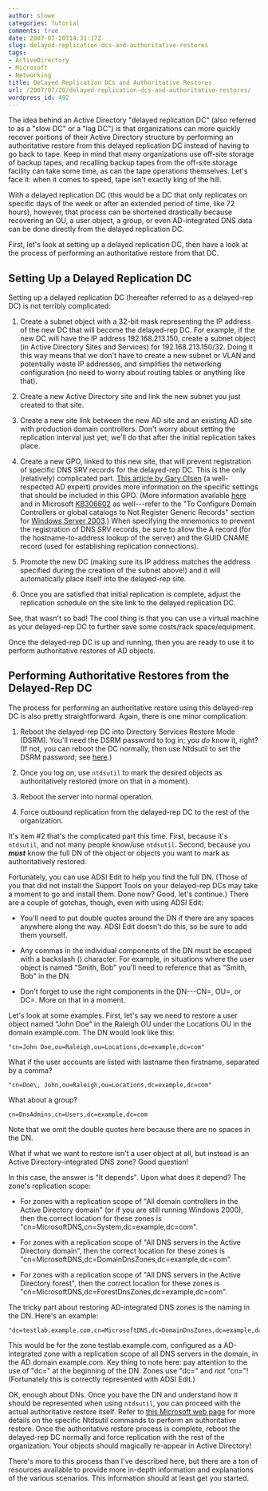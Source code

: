 ```yaml
---
author: slowe
categories: Tutorial
comments: true
date: 2007-07-20T14:31:17Z
slug: delayed-replication-dcs-and-authoritative-restores
tags:
- ActiveDirectory
- Microsoft
- Networking
title: Delayed Replication DCs and Authoritative Restores
url: /2007/07/20/delayed-replication-dcs-and-authoritative-restores/
wordpress_id: 492
---
```


The idea behind an Active Directory "delayed replication DC" (also referred to as a "slow DC" or a "lag DC") is that organizations can more quickly recover portions of their Active Directory structure by performing an authoritative restore from this delayed replication DC instead of having to go back to tape. Keep in mind that many organizations use off-site storage of backup tapes, and recalling backup tapes from the off-site storage facility can take some time, as can the tape operations themselves. Let's face it: when it comes to speed, tape isn't exactly king of the hill.

With a delayed replication DC (this would be a DC that only replicates on specific days of the week or after an extended period of time, like 72 hours), however, that process can be shortened drastically because recovering an OU, a user object, a group, or even AD-integrated DNS data can be done directly from the delayed replication DC.

First, let's look at setting up a delayed replication DC, then have a look at the process of performing an authoritative restore from that DC.

## Setting Up a Delayed Replication DC

Setting up a delayed replication DC (hereafter referred to as a delayed-rep DC) is not terribly complicated:

1. Create a subnet object with a 32-bit mask representing the IP address of the new DC that will become the delayed-rep DC. For example, if the new DC will have the IP address 192.168.213.150, create a subnet object (in Active Directory Sites and Services) for 192.168.213.150/32. Doing it this way means that we don't have to create a new subnet or VLAN and potentially waste IP addresses, and simplifies the networking configuration (no need to worry about routing tables or anything like that).

2. Create a new Active Directory site and link the new subnet you just created to that site.

3. Create a new site link between the new AD site and an existing AD site with production domain controllers. Don't worry about setting the replication interval just yet; we'll do that after the initial replication takes place.

4. Create a new GPO, linked to this new site, that will prevent registration of specific DNS SRV records for the delayed-rep DC. This is the only (relatively) complicated part. [This article by Gary Olsen](http://searchwinit.techtarget.com/tip/0,289483,sid1_gci1172883,00.html) (a well-respected AD expert) provides more information on the specific settings that should be included in this GPO. (More information available [here](http://searchwinit.techtarget.com/tip/0,289483,sid1_gci1086805,00.html) and in Microsoft [KB306602](http://support.microsoft.com/kb/306602/en-us) as well---refer to the "To Configure Domain Controllers or global catalogs to Not Register Generic Records" section for [Windows Server 2003](http://www.microsoft.com/windowsserver/default.mspx).) When specifying the mnemonics to prevent the registration of DNS SRV records, be sure to allow the A record (for the hostname-to-address lookup of the server) and the GUID CNAME record (used for establishing replication connections).

5. Promote the new DC (making sure its IP address matches the address specified during the creation of the subnet above!) and it will automatically place itself into the delayed-rep site.

6. Once you are satisfied that initial replication is complete, adjust the replication schedule on the site link to the delayed replication DC.

See, that wasn't so bad! The cool thing is that you can use a virtual machine as your delayed-rep DC to further save some costs/rack space/equipment.

Once the delayed-rep DC is up and running, then you are ready to use it to perform authoritative restores of AD objects.

## Performing Authoritative Restores from the Delayed-Rep DC

The process for performing an authoritative restore using this delayed-rep DC is also pretty straightforward. Again, there is one minor complication:

1. Reboot the delayed-rep DC into Directory Services Restore Mode (DSRM). You'll need the DSRM password to log in; you _do_ know it, right? (If not, you can reboot the DC normally, then use Ntdsutil to set the DSRM password; see [here](http://support.microsoft.com/kb/322672).)

2. Once you log on, use `ntdsutil` to mark the desired objects as authoritatively restored (more on that in a moment).

3. Reboot the server into normal operation.

4. Force outbound replication from the delayed-rep DC to the rest of the organization.

It's item #2 that's the complicated part this time. First, because it's `ntdsutil`, and not many people know/use `ntdsutil`. Second, because you **_must_** know the full DN of the object or objects you want to mark as authoritatively restored.

Fortunately, you can use ADSI Edit to help you find the full DN. (Those of you that did not install the Support Tools on your delayed-rep DCs may take a moment to go and install them. Done now? Good, let's continue.) There are a couple of gotchas, though, even with using ADSI Edit:

* You'll need to put double quotes around the DN if there are any spaces anywhere along the way.  ADSI Edit doesn't do this, so be sure to add them yourself.

* Any commas in the individual components of the DN must be escaped with a backslash (\) character. For example, in situations where the user object is named "Smith, Bob" you'll need to reference that as "Smith\, Bob" in the DN.

* Don't forget to use the right components in the DN---CN=, OU=, or DC=. More on that in a moment.

Let's look at some examples. First, let's say we need to restore a user object named "John Doe" in the Raleigh OU under the Locations OU in the domain example.com. The DN would look like this:

```text
"cn=John Doe,ou=Raleigh,ou=Locations,dc=example,dc=com"
```

What if the user accounts are listed with lastname then firstname, separated by a comma?

```text
"cn=Doe\, John,ou=Raleigh,ou=Locations,dc=example,dc=com"
```

What about a group?

```text
cn=DnsAdmins,cn=Users,dc=example,dc=com
```

Note that we omit the double quotes here because there are no spaces in the DN.

What if what we want to restore isn't a user object at all, but instead is an Active Directory-integrated DNS zone? Good question!

In this case, the answer is "It depends". Upon what does it depend? The zone's replication scope:

* For zones with a replication scope of "All domain controllers in the Active Directory domain" (or if you are still running Windows 2000), then the correct location for these zones is "cn=MicrosoftDNS,cn=System,dc=example,dc=com".

* For zones with a replication scope of "All DNS servers in the Active Directory domain", then the correct location for these zones is "cn=MicrosoftDNS,dc=DomainDnsZones,dc=example,dc=com".

* For zones with a replication scope of "All DNS servers in the Active Directory forest", then the correct location for these zones is "cn=MicrosoftDNS,dc=ForestDnsZones,dc=example,dc=com".

The tricky part about restoring AD-integrated DNS zones is the naming in the DN. Here's an example:

```text
"dc=testlab.example.com,cn=MicrosoftDNS,dc=DomainDnsZones,dc=example,dc=com"
```

This would be for the zone testlab.example.com, configured as a AD-integrated zone with a replication scope of all DNS servers in the domain, in the AD domain example.com. Key thing to note here: pay attention to the use of "dc=" at the beginning of the DN. Zones use "dc=" and _not_ "cn="! (Fortunately this is correctly represented with ADSI Edit.)

OK, enough about DNs. Once you have the DN and understand how it should be represented when using `ntdsutil`, you can proceed with the actual authoritative restore itself. Refer to [this Microsoft web page](http://technet2.microsoft.com/windowsserver/en/library/1b707085-98cb-4282-a67d-6406b9aacf191033.mspx?mfr=true) for more details on the specific Ntdsutil commands to perform an authoritative restore. Once the authoritative restore process is complete, reboot the delayed-rep DC normally and force replication with the rest of the organization. Your objects should magically re-appear in Active Directory!

There's more to this process than I've described here, but there are a ton of resources available to provide more in-depth information and explanations of the various scenarios. This information should at least get you started.
